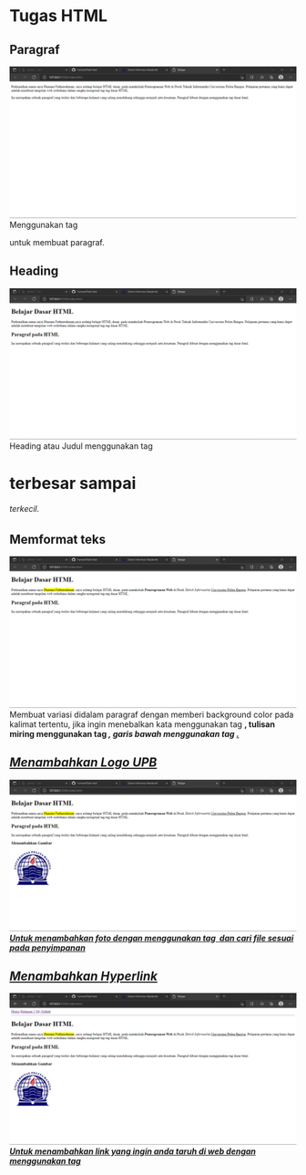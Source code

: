 # Tugas HTML

## Paragraf
![paragraf](SS/paragraf.png) 
Menggunakan tag <p> untuk membuat paragraf.

## Heading
![heading](SS/heading.png)
Heading atau Judul menggunakan tag <h1> terbesar sampai <h6> terkecil.

## Memformat teks
![format_teks](SS/formatteks.png)
Membuat variasi didalam paragraf dengan memberi background color pada kalimat tertentu, jika ingin menebalkan kata menggunakan tag <b>, tulisan miring menggunakan tag <i>, garis bawah menggunakan tag <u>.

## Menambahkan Logo UPB
![LogoUPB](SS/menambahkanLogoUPB.png)
Untuk menambahkan foto dengan menggunakan tag <img> dan cari file sesuai pada penyimpanan 

## Menambahkan Hyperlink
![Hyperlink](SS/hyperlink.png)
Untuk menambahkan link yang ingin anda taruh di web dengan menggunakan tag <a> 